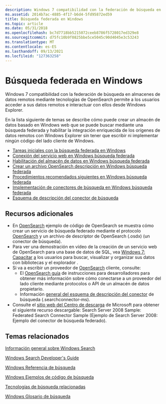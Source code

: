```yaml
---
description: Windows 7 compatibilidad con la federación de búsqueda en almacenes de datos remotos mediante tecnologías de OpenSearch permite a los usuarios acceder a sus datos remotos e interactuar con ellos desde Windows Explorer.
ms.assetid: 2014b7ac-4885-4f17-b6d4-5fd95872ed59
title: Búsqueda federada en Windows
ms.topic: article
ms.date: 05/31/2018
ms.openlocfilehash: bc7d7718bb5215072ceeb8786f5728017ed329e8
ms.sourcegitcommit: d75fc10b9f0825bbe5ce5045c90d4045e3c53243
ms.translationtype: MT
ms.contentlocale: es-ES
ms.lasthandoff: 09/13/2021
ms.locfileid: "127363258"
---
```

# <a name="federated-search-in-windows"></a>Búsqueda federada en Windows

Windows 7 compatibilidad con la federación de búsqueda en almacenes de datos remotos mediante tecnologías de OpenSearch permite a los usuarios acceder a sus datos remotos e interactuar con ellos desde Windows Explorer.

En la lista siguiente de temas se describe cómo puede crear un almacén de datos basado en Windows web que se puede buscar mediante una búsqueda federada y habilitar la integración enriquecida de los orígenes de datos remotos con Windows Explorer sin tener que escribir ni implementar ningún código del lado cliente de Windows.

-   [Tareas iniciales con la búsqueda federada en Windows](getting-started-with-federated-search-in-windows.md)
-   [Conexión del servicio web en Windows búsqueda federada](-search-federated-search-web-service.md)
-   [Habilitación del almacén de datos en Windows búsqueda federada](-search-federated-search-data-store.md)
-   [Crear un archivo OpenSearch descripción en Windows búsqueda federada](-search-federated-search-osdx-file.md)
-   [Procedimientos recomendados siguientes en Windows búsqueda federada](-search-fedsearch-best.md)
-   [Implementación de conectores de búsqueda en Windows búsqueda federada](-search-federated-search-deploying.md)
-   [Esquema de descripción del conector de búsqueda](search-sconn-desc-schema-entry.md)

## <a name="additional-resources"></a>Recursos adicionales

-   En [OpenSearch](-search-sample-opensearch.md) ejemplo de código de OpenSearch se muestra cómo crear un servicio de búsqueda federado mediante el protocolo [OpenSearch](https://github.com/dewitt/opensearch) y un archivo de descriptor de OpenSearch (.osdx) (un conector de búsqueda).
-   Para ver una demostración en vídeo de la creación de un servicio web de OpenSearch para una base de datos de SQL, vea [Windows 7: Capacitar](https://channel9.msdn.com/pdc2008/PC16/) [a](https://github.com/dewitt/opensearch) los usuarios para buscar, visualizar y organizar sus datos con bibliotecas y el explorador .
-   Si va a escribir un proveedor de [OpenSearch](https://github.com/dewitt/opensearch) cliente, consulte:
    -   El [OpenSearch guía](https://github.com/dewitt/opensearch/blob/master/mediawiki/Documentation/Developer%20how%20to%20guide.wiki) de instrucciones para desarrolladores para obtener más información sobre cómo conectarse a un proveedor del lado cliente mediante protocolos o API de un almacén de datos propietario.
    -   Información [general del esquema de descripción del conector](search-sconn-desc-schema-entry.md) de búsqueda (.searchconnector-ms).
-   Consulte el [sitio web del Centro de descarga](https://www.microsoft.com/DOWNLOADS/en/default.aspx) de Microsoft para obtener el siguiente recurso descargable: Search Server 2008 Sample: Federated Search Connector Sample (Ejemplo de Search Server 2008: Ejemplo del conector de búsqueda federado).

## <a name="related-topics"></a>Temas relacionados

<dl> <dt>

[Información general sobre Windows Search](-search-3x-wds-overview.md)
</dt> <dt>

[Windows Search Developer's Guide](-search-developers-guide-entry-page.md)
</dt> <dt>

[Windows Referencia de búsqueda](-search-reference-entry-page.md)
</dt> <dt>

[Windows Ejemplos de código de búsqueda](-search-samples-ovw.md)
</dt> <dt>

[Tecnologías de búsqueda relacionadas](-search-3x-wds-sampleentry.md)
</dt> <dt>

[Windows Glosario de búsqueda](search-glossary.md)
</dt> </dl>

 

 



